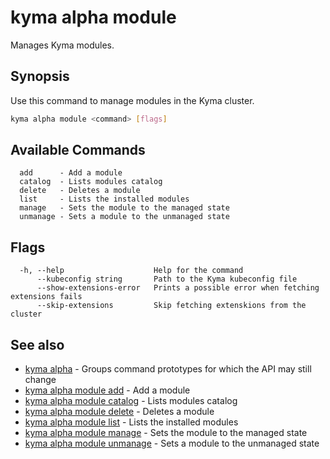 # kyma alpha module

Manages Kyma modules.

## Synopsis

Use this command to manage modules in the Kyma cluster.

```bash
kyma alpha module <command> [flags]
```

## Available Commands

```text
  add      - Add a module
  catalog  - Lists modules catalog
  delete   - Deletes a module
  list     - Lists the installed modules
  manage   - Sets the module to the managed state
  unmanage - Sets a module to the unmanaged state
```

## Flags

```text
  -h, --help                    Help for the command
      --kubeconfig string       Path to the Kyma kubeconfig file
      --show-extensions-error   Prints a possible error when fetching extensions fails
      --skip-extensions         Skip fetching extenskions from the cluster
```

## See also

* [kyma alpha](kyma_alpha.md)                                 - Groups command prototypes for which the API may still change
* [kyma alpha module add](kyma_alpha_module_add.md)           - Add a module
* [kyma alpha module catalog](kyma_alpha_module_catalog.md)   - Lists modules catalog
* [kyma alpha module delete](kyma_alpha_module_delete.md)     - Deletes a module
* [kyma alpha module list](kyma_alpha_module_list.md)         - Lists the installed modules
* [kyma alpha module manage](kyma_alpha_module_manage.md)     - Sets the module to the managed state
* [kyma alpha module unmanage](kyma_alpha_module_unmanage.md) - Sets a module to the unmanaged state
